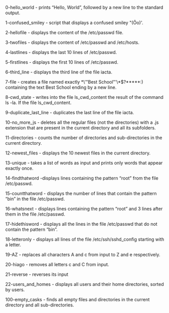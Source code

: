 0-hello_world -  prints “Hello, World”, followed by a new line to the standard output.

1-confused_smiley -  script that displays a confused smiley "(Ôo)'.

2-hellofile - displays the content of the /etc/passwd file.

3-twofiles - displays the content of /etc/passwd and /etc/hosts.

4-lastlines - displays the last 10 lines of /etc/passwd.

5-firstlines - displays the first 10 lines of /etc/passwd.

6-third_line - displays the third line of the file iacta.

7-file - creates a file named exactly \*\\'"Best School"\'\\*$\?\*\*\*\*\*:) containing the text Best School ending by a new line.

8-cwd_state - writes into the file ls_cwd_content the result of the command ls -la. If the file ls_cwd_content.

9-duplicate_last_line - duplicates the last line of the file iacta. 

10-no_more_js - deletes all the regular files (not the directories) with a .js extension that are present in the current directory and all its subfolders.

11-directories - counts the number of directories and sub-directories in the current directory.

12-newest_files - displays the 10 newest files in the current directory.

13-unique - takes a list of words as input and prints only words that appear exactly once.

14-findthatword -displays lines containing the pattern “root” from the file /etc/passwd.

15-countthatword - displays the number of lines that contain the pattern “bin” in the file /etc/passwd.

16-whatsnext - displays lines containing the pattern “root” and 3 lines after them in the file /etc/passwd.

17-hidethisword - displays all the lines in the file /etc/passwd that do not contain the pattern “bin”.

18-letteronly - displays  all lines of the file /etc/ssh/sshd_config starting with a letter.

19-AZ - replaces all characters A and c from input to Z and e respectively.

20-hiago - removes all letters c and C from input.

21-reverse - reverses its input 

22-users_and_homes - displays all users and their home directories, sorted by users.

100-empty_casks - finds all empty files and directories in the current directory and all sub-directories.

  
